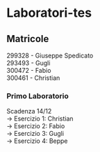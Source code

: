 # Laboratori-tes

## Matricole
299328 - Giuseppe Spedicato
<br>
293493 - Gugli
<br>
300472 - Fabio
<br>
300461 - Christian

### Primo Laboratorio 
Scadenza 14/12 <br>
-> Esercizio 1: Christian
<br>
-> Esercizio 2: Fabio
<br>
-> Esercizio 3: Gugli
<br>
-> Esercizio 4: Beppe
<br>

